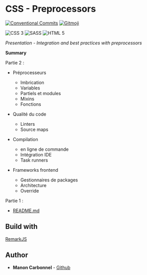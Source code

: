 # CSS - Preprocessors

[![Conventional Commits](https://img.shields.io/badge/Conventional%20Commits-1.0.0-yellow)](https://conventionalcommits.org)
[![Gitmoji](https://img.shields.io/badge/gitmoji-%20😜%20😍-FFDD67)](https://gitmoji.carloscuesta.me/)

![CSS 3](https://img.shields.io/badge/css-3-1C73B9)
![SASS](https://img.shields.io/badge/sass-1.27-CE679A)
![HTML 5](https://img.shields.io/badge/html-5-E44D25)

*Presentation - Integration and best practices with preprocessors*

**Summary**

Partie 2 :

- Préprocesseurs
    - Imbrication
    - Variables
    - Partiels et modules
    - Mixins
    - Fonctions

- Qualité du code
    - Linters
    - Source maps

- Compilation
    - en ligne de commande
    - Intégration IDE
    - Task runners
    
- Frameworks frontend
    - Gestionnaires de packages
    - Architecture
    - Override

Partie 1 :

- [README.md](../README.md)

## Build with

[RemarkJS](https://github.com/gnab/remark)

## Author

* **Manon Carbonnel** - [Github](https://github.com/manoncarbonnel)